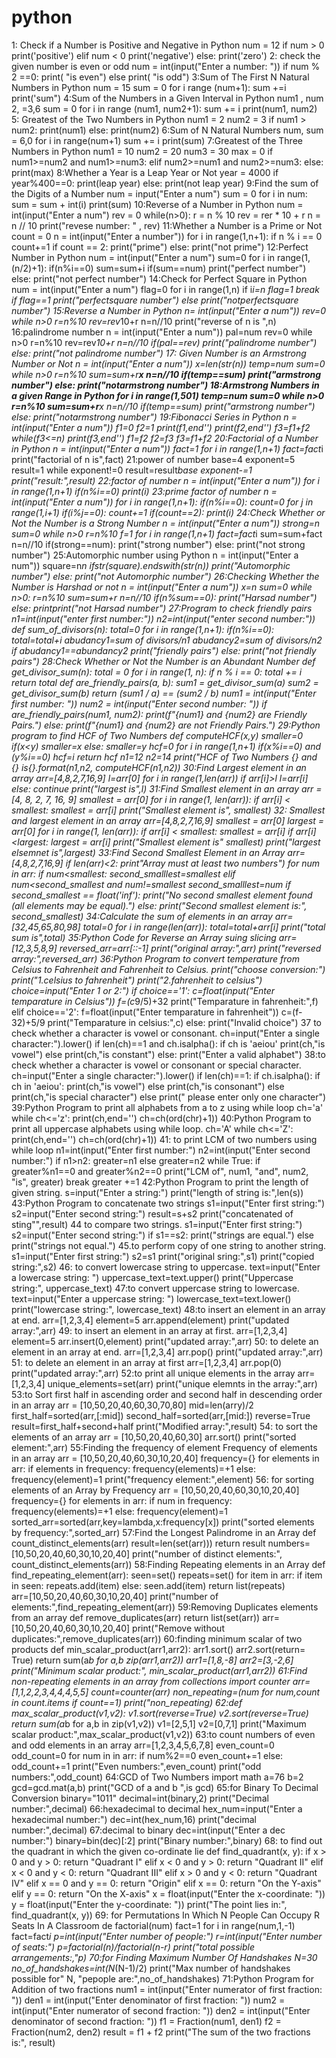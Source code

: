 # python
 1: Check if a Number is Positive and Negative in Python
num = 12
if num > 0
print('positive')
elif num < 0
print('negative')
else:
print('zero')
2: check the given number is even or odd
num = int(input("Enter a number: "))
 if num % 2 ==0:
print( "is even")
else
print( "is odd")
3:Sum of The First N Natural Numbers in Python
num = 15
sum = 0
for i range (num+1):
sum +=i
print('sum")
4:Sum of the Numbers in a Given Interval in Python 
num1 , num 2, =3,6
sum = 0
for i in range (num1, num2+1):
sum += i
print(num1, num2)
5: Greatest of the Two Numbers in Python
num1 = 2
num2 = 3
if num1 > num2:
print(num1)
else:
print(num2)
6:Sum of N Natural Numbers
num, sum = 6,0
for i in range(num+1)
sum += i
print(sum)
7:Greatest of the Three Numbers in Python 
num1 = 10
num2 = 20
num3 = 30
max = 0
if num1>=num2 and num1>=num3:
elif
num2>=num1 and num2>=num3:
else:
print(max)
8:Whether a Year is a Leap Year or Not
year = 4000
if year%400==0:
print(leap year)
else:
print(not leap year)
9:Find the sum of the Digits of a Number
num = input("Enter a num")
sum = 0
for i in num:
sum = sum + int(i)
print(sum)
10:Reverse of a Number in Python 
num = int(input("Enter a num")
rev = 0
while(n>0):
r = n % 10
rev = rer * 10 + r
n = n // 10
print("revese number: " , rev)
11:Whether a Number is a Prime or Not
count = 0
n = int(input("Enter a number"))
for i in range(1,n+1):
if n % i == 0
count+=1
if count == 2:
print("prime")
else:
print("not prime")
12:Perfect Number in Python
num = int(input("Enter a num")
sum=0
for i in range(1,(n/2)+1):
if(n%i==0)
sum=sum+i
if(sum==num)
print("perfect number")
else:
print("not perfect number")
14:Check for Perfect Square in Python
num = int(input("Enter a num")
flag=0
for i in range(1,n)
if i*i=n
flag=1
break
if flag==1
print("perfectsquare number")
else
print("notperfectsquare  number")
15:Reverse a Number in Python
n= int(input("Enter a num"))
rev=0
while n>0
r=n%10
rev=rev*10+r
n=n//10
print("reverse of n is ",n)
16:palindrome number
n = int(input("Enter a num"))
pal=num
rev=0
while n>0
r=n%10
rev=rev*10+r
n=n//10
if(pal==rev)
print("palindrome number")
else:
print("not palindrome number")
17: Given Number is an Armstrong Number or Not
n = int(input("Enter a num"))
x=len(str(n))
temp=num
sum=0
while n>0
r=n%10
sum=sum+r**x
n=n//10
if(temp==sum)
print("armstrong number")
else:
print("notarmstrong number")
18:Armstrong Numbers in a given Range in Python
for i in range(1,501)
temp=num
sum=0
while n>0
r=n%10
sum=sum+r**x
n=n//10
if(temp==sum)
print("armstrong number")
else:
print("notarmstrong number")
19:Fibonacci Series in Python
n = int(input("Enter a num"))
f1=0
f2=1
print(f1,end'')
print(f2,end'')
f3=f1+f2
while(f3<=n)
print(f3,end'')
f1=f2
f2=f3
f3=f1+f2
20:Factorial of a Number in Python
n = int(input("Enter a num"))
fact=1
for i in range(1,n+1)
fact=fact*i
print("factorial of n is",fact)
21:power of number
base=4
exponent=5
result=1
while exponent!=0
result=result*base
exponent-=1
print("result:",result)
22:factor of number
n = int(input("Enter a num"))
for i in range(1,n+1)
if(n%i==0)
print(i)
23:prime factor of number
n = int(input("Enter a num"))
for i in range(1,n+1):
if(n%i==0):
count=0
for j in range(1,i+1)
if(i%j==0):
count+=1
if(count==2):
print(i)
24:Check Whether or Not the Number is a Strong Number
n = int(input("Enter a num"))
strong=n
sum=0
while n>0
r=n%10
f=1
for i in range(1,n+1)
fact=fact*i
sum=sum+fact
n=n//10
if(strong==num):
print("strong number")
else:
print("not strong number")
25:Automorphic number using Python
n = int(input("Enter a num"))
square=n*n
ifstr(square).endswith(str(n))
print("Automorphic number")
else:
print("not Automorphic number")
26:Checking Whether the Number is Harshad or not 
n = int(input("Enter a num"))
x=n
sum=0
while n>0:
r=n%10
sum=sum+r
n=n//10
if(n%sum==0):
print("Harsad number")
else:
printprint("not Harsad number")
27:Program to check friendly pairs
n1=int(input("enter first number:"))
n2=int(input("enter second number:"))
def sum_of_divisors(n):
total=0
for i in range(1,n+1):
   if(n%i==0):
   total=total+i
abudancy1=sum of divisors/n1
abudancy2=sum of divisors/n2
if abudancy1==abundancy2
print("friendly pairs")
else:
print("not friendly pairs")
28:Check Whether or Not the Number is an Abundant Number
def get_divisor_sum(n):
    total = 0
    for i in range(1, n):
        if n % i == 0:
            total += i
    return total
def are_friendly_pairs(a, b):
    sum1 = get_divisor_sum(a)
    sum2 = get_divisor_sum(b)
   return (sum1 / a) == (sum2 / b)
num1 = int(input("Enter first number: "))
num2 = int(input("Enter second number: "))
if are_friendly_pairs(num1, num2):
    print(f"{num1} and {num2} are Friendly Pairs.")
else:
    print(f"{num1} and {num2} are not Friendly Pairs.")
29:Python program to find HCF of Two Numbers
def computeHCF(x,y)
   smaller=0
if(x<y)
   smaller=x
  else:
  smaller=y
hcf=0
for i in range(1,n+1)
   if(x%i==0) and (y%i==0)
   hcf=i
   return hcf
 n1=12
 n2=14
 print("HCF of Two Numbers {} and {} is{}.format(n1,n2, computeHCF(n1,n2))
30:Find Largest element in an array 
arr=[4,8,2,7,16,9]
l=arr[0]
for i in range(1,len(arr))
if arr[i]>l
   l=arr[i]
   else:
   continue
print("largest is",l)
31:Find Smallest element in an array 
arr = [4, 8, 2, 7, 16, 9]
smallest = arr[0] 
for i in range(1, len(arr)):
    if arr[i] < smallest:
        smallest = arr[i]
print("Smallest element is", smallest)
32: Smallest and largest element in an array
arr=[4,8,2,7,16,9]
smallest = arr[0]
largest = arr[0] 
for i in range(1, len(arr)):
  if arr[i] < smallest:
        smallest = arr[i]
          if arr[i] <largest:
        largest = arr[i]
   print("Smallest element is" smallest)
   print("largest elsemnet is",largest)
 33:Find Second Smallest Element in an Array
   arr=[4,8,2,7,16,9]
   if len(arr)<2:
   print"Array must at least two numbers")
   for num in arr:
   if num<smallest:
   second_smalllest=smallest
   elif num<second_smallest and num!=smallest
   second_smalllest=num
   if second_smallest == float('inf'):
    print("No second smallest element found (all elements may be equal).")
    else:
    print("Second smallest element is:", second_smallest)
  34:Calculate the sum of elements in an array
   arr=[32,45,65,80,98]
    total=0
  for i in range(len(arr)):
    total=total+arr[i]
    print("total sum is",total)
 35:Python Code for Reverse an Array suing slicing
 arr=[12,3,5,8,9]
 reversed_arr=arr[::-1]
 print("original array:",arr)
  print("reversed array:",reversed_arr)
 36:Python Program to convert temperature from Celsius to Fahrenheit and Fahrenheit to Celsius.
 print("choose conversion:")
 print("1.celsius to fahrenheit")
 print("2.fahrenheit to celsius")
 choice=input("Enter 1 or 2:")
 if choice=='1':
    c=float(input("Enter temparature in Celsius"))
    f=(c*9/5)+32
    print("Temparature  in fahrenheit:",f)
 elif choice=='2':
   f=float(input("Enter temparature in fahrenheit"))
   c=(f-32)+5/9
   print("Temparature in celsius:",c)
 else:
   print("Invalid choice")
37 to check whether a character is vowel or consonant.
ch=input("Enter a single character:").lower()
if len(ch)==1 and ch.isalpha():
   if ch is 'aeiou'
     print(ch,"is vowel")
   else
     print(ch,"is constant")
 else:
     print("Enter a valid alphabet")
38:to check whether a character is vowel or consonant or special character.
ch=input("Enter a single character:").lower()
if len(ch)==1: 
    if ch.isalpha():
       if ch in 'aeiou':
          print(ch,"is vowel")
        else
          print(ch,"is consonant")
     else
       print(ch,"is special character")
else
       print(" please enter only one character") 
39:Python Program to print all alphabets from a to z using while loop
ch='a'
  while ch<='z':
      print(ch,end='')
      ch=ch(ord(chr)+1))
40:Python Program to print all uppercase alphabets using while loop.
ch='A'
  while ch<='Z':
      print(ch,end='')
      ch=ch(ord(chr)+1))
41: to print LCM of two numbers using while loop
n1=int(input("Enter first number:")
n2=int(input("Enter second number:")
if n1>n2:
  greater=n1
  else
  greater=n2
while True:
if greater%n1==0 and greater%n2==0
print("LCM of", num1, "and", num2, "is", greater)
        break
    greater +=1
42:Python Program to print the length of given string.
s=input("Enter a string:")
print("length of string is:",len(s))
43:Python Program to concatenate two strings
s1=input("Enter first string:")
s2=input("Enter second string:")
result=s+s2
print("concatenated of sting"",result)
44 to compare two strings.
s1=input("Enter first string:")
s2=input("Enter second string:")
if s1==s2:
print("strings are equal.")
else
print("strings not equal.")
45.to perform copy of one string to another string.
s1=input("Enter first string:")
s2=s1
print("original sring:",s1)
print("copied string:",s2)
46: to convert lowercase string to uppercase.
text=input("Enter a lowercase string: ")
uppercase_text=text.upper()
print("Uppercase string:", uppercase_text)
47:to convert uppercase string to lowercase.
text=input("Enter a uppercase string: ")
lowercase_text=text.lower()
print("lowercase string:", lowercase_text)
48:to insert an element in an array at end.
arr=[1,2,3,4]
element=5
arr.append(element)
print("updated array:",arr)
49: to insert an element in an array at first.
arr=[1,2,3,4]
element=5
arr.insert(0,element)
print("updated array:",arr)
50: to delete an element in an array at end.
arr=[1,2,3,4]
arr.pop()
print("updated array:",arr)
51: to delete an element in an array at first
arr=[1,2,3,4]
arr.pop(0)
print("updated array:",arr)
52:to print all unique elements in the array
arr=[1,2,3,4]
unique_elements=set(arr)
print("unique elemnts in the array:",arr)
53:to Sort first half in ascending order and second half in descending order in an array
arr = [10,50,20,40,60,30,70,80]
mid=len(arry)/2
first_half=sorted(arr,[:mid])
second_half=sorted(arr,[mid:]) reverse=True
result=first_half+second+half
print("Modified array:",result)
54: to sort the elements of an array
arr = [10,50,20,40,60,30]
arr.sort()
print("sorted element:",arr)
55:Finding the frequency of element Frequency of elements in an array
arr = [10,50,20,40,60,30,10,20,40]
frequency={}
for elements in arr:
    if elements in frequency:
     frequency(elements)=+1
     else:
     frequency(element)=1
print("frequency element:",element)
56: for sorting elements of an Array by Frequency
arr = [10,50,20,40,60,30,10,20,40]
frequency={}
for elements in arr:
    if num in frequency:
     frequency(elements)=+1
     else:
     frequency(element)=1
sorted_arr=sorted(arr,key=lambda,x:frequency[x])
print("sorted elements by frequency:",sorted_arr)
57:Find the Longest Palindrome in an Array
def count_distinct_elements(arr)
    result=len(set(arr)))
    return result
numbers=[10,50,20,40,60,30,10,20,40] 
print("number of distinct elements:", count_distinct_elements(arr))
58:Finding Repeating elements in an Array
def find_repeating_element(arr):
    seen=set()
    repeats=set()
    for item in arr:
        if item in seen:
           repeats.add(item)
       else:
           seen.add(item)
     return list(repeats)   
   arr=[10,50,20,40,60,30,10,20,40]
   print("number of elements:",find_repeating_element(arr))
59:Removing Duplicates elements from an array
def remove_duplicates(arr)
    return list(set(arr))
arr=[10,50,20,40,60,30,10,20,40]
print("Remove without duplicates:",remove_duplicates(arr))
60:finding minimum scalar of two products 
def min_scalar_product(arr1,arr2):
    arr1.sort()
    arr2.sort(return= True)
    return sum(a*b for a,b zip(arr1,arr2))
arr1=[1,8,-8]
arr2=[3,-2,6]
print("Minimum scalar product:", min_scalar_product(arr1,arr2))
61:Find non-repeating elements in an array 
from collections import counter
arr=[1,1,2,2,3,4,4,4,5,5]
count=counter(arr)
non_repeating=(num for num,count in count.items if count==1)
print("non_repeating)
62:def max_scalar_product(v1,v2):
      v1.sort(reverse=True)
      v2.sort(reverse=True)
      return sum(a*b for a,b in zip(v1,v2))
  v1=[2,5,1]
  v2=[0,7,1]
  print("Maximum scalar product:",max_scalar_product(v1,v2))
63:to count numbers of even and odd elements in an array
arr=[1,2,3,4,5,6,7,8]
even_count=0
odd_count=0
for num in in arr:
    if num%2==0
       even_count+=1
    else:
       odd_count+=1
 print("Even numbers:",even_count)
  print("odd numbers:",odd_count)
64:GCD of Two Numbers 
import math
a=76
b=2
gcd=gcd.mat(a,b)
print("GCD of a and b ",is gcd)
65:for Binary To Decimal Conversion
binary="1011"
decimal=int(binary,2)
print("Decimal number:",decimal)
66:hexadecimal to decimal
hex_num=input("Enter a hexadecimal number:")
dec=int(hex_num,16)
print("decimal number:",decimal)
67:decimal to binary
dec=int(input("Enter a dec number:")
binary=bin(dec)[:2]
print("Binary number:",binary)
68: to find out the quadrant in which the given co-ordinate lie
def find_quadrant(x, y):
    if x > 0 and y > 0:
        return "Quadrant I"
    elif x < 0 and y > 0:
        return "Quadrant II"
    elif x < 0 and y < 0:
        return "Quadrant III"
    elif x > 0 and y < 0:
        return "Quadrant IV"
    elif x == 0 and y == 0:
        return "Origin"
    elif x == 0:
        return "On the Y-axis"
    elif y == 0:
        return "On the X-axis"
x = float(input("Enter the x-coordinate: "))
y = float(input("Enter the y-coordinate: "))
print("The point lies in:", find_quadrant(x, y))
69: for Permutations In Which N People Can Occupy R Seats In A Classroom
de factorial(num)
   fact=1
   for i in range(num,1,-1)
   fact=fact*i
p=int(input("Enter number of people:")
r=int(input("Enter number of seats:")
p=factorial(n)/factorial(n-r)
print("total possible arrangements:,"p)
70:for Finding Maximum Number Of Handshakes
N=30
no_of_handshakes=int(N*(N-1)/2)
print("Max number of handshakes possible for" N, "pepople are:",no_of_handshakes)
71:Python Program for Addition of two fractions
num1 = int(input("Enter numerator of first fraction: "))
den1 = int(input("Enter denominator of first fraction: "))
num2 = int(input("Enter numerator of second fraction: "))
den2 = int(input("Enter denominator of second fraction: "))
f1 = Fraction(num1, den1)
f2 = Fraction(num2, den2)
result = f1 + f2
print("The sum of the two fractions is:", result)






 



 
       
 
       



      
    
   
    

   
       

 



        




























   
 


       
   
    


   


 
 
 
 

 




   
       
   






     
   



  



































